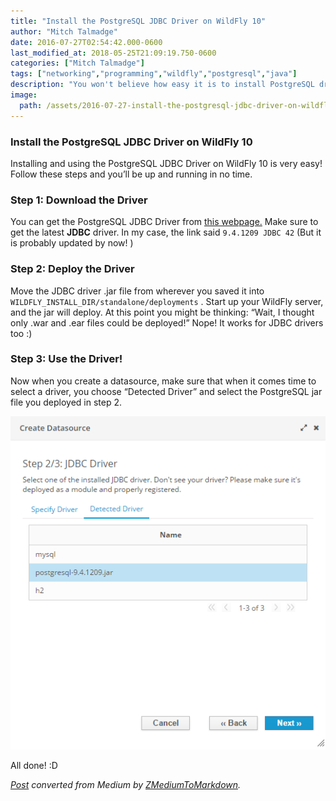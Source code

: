 ```yaml
---
title: "Install the PostgreSQL JDBC Driver on WildFly 10"
author: "Mitch Talmadge"
date: 2016-07-27T02:54:42.000-0600
last_modified_at: 2018-05-25T21:09:19.750-0600
categories: ["Mitch Talmadge"]
tags: ["networking","programming","wildfly","postgresql","java"]
description: "You won't believe how easy it is to install PostgreSQL drivers on JBoss WildFly!"
image:
  path: /assets/2016-07-27-install-the-postgresql-jdbc-driver-on-wildfly-10/1*IiwJRJ5PzqhwJ7gqD1ZtXA.png
---
```


### Install the PostgreSQL JDBC Driver on WildFly 10

Installing and using the PostgreSQL JDBC Driver on WildFly 10 is very easy\! Follow these steps and you’ll be up and running in no time\.
### Step 1: Download the Driver

You can get the PostgreSQL JDBC Driver from [this webpage\.](https://jdbc.postgresql.org/download.html) Make sure to get the latest **JDBC** driver\. In my case, the link said `9.4.1209 JDBC 42` \(But it is probably updated by now\! \)
### Step 2: Deploy the Driver

Move the JDBC driver \.jar file from wherever you saved it into `WILDFLY_INSTALL_DIR/standalone/deployments` \. Start up your WildFly server, and the jar will deploy\. At this point you might be thinking: “Wait, I thought only \.war and \.ear files could be deployed\!” Nope\! It works for JDBC drivers too :\)
### Step 3: Use the Driver\!

Now when you create a datasource, make sure that when it comes time to select a driver, you choose “Detected Driver” and select the PostgreSQL jar file you deployed in step 2\.


![](assets/2016-07-27-install-the-postgresql-jdbc-driver-on-wildfly-10/1*IiwJRJ5PzqhwJ7gqD1ZtXA.png)


All done\! :D



_[Post](https://medium.com/mitchtalmadge/install-the-postgresql-jdbc-driver-on-wildfly-10-2016-07-27-install-the-postgresql-jdbc-driver-on-wildfly-10) converted from Medium by [ZMediumToMarkdown](https://github.com/ZhgChgLi/ZMediumToMarkdown)._
